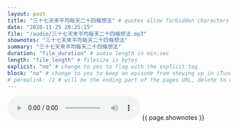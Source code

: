 ```yaml
---
layout: post
title: "三十七天來平均每天二十四條想法" # quotes allow forbidden characters like the colon
date: "2020-11-25 20:25:15"
file: "/audio/三十七天來平均每天二十四條想法.mp3"
shownotes: "三十七天來平均每天二十四條想法"
summary: "三十七天來平均每天二十四條想法"
duration: "file_duration" # audio length in min:sec
length: "file_length" # filesize in bytes
explicit: "no" # change to yes to flag with the explicit tag
block: "no" # change to yes to keep an episode from showing up in iTunes
# permalink: /1 # will be the ending part of the pages URL, delete to default to the title
---
```


<audio controls>
<source src="{{site.url}}{{site.baseurl}}{{ page.file }}" type="audio/x-mp3">
Your browser does not support the audio element.
</audio>
{{ page.shownotes }}
